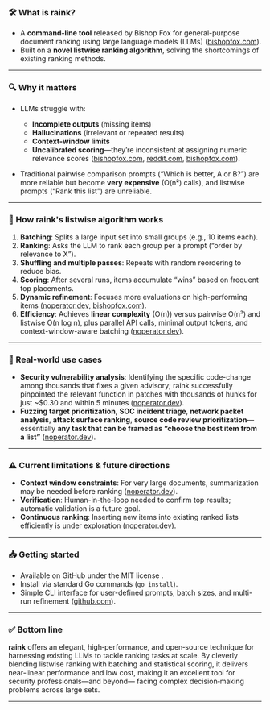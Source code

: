 ### 🛠 What is raink?

* A **command-line tool** released by Bishop Fox for general-purpose document ranking using large language models (LLMs) ([bishopfox.com][1]).
* Built on a **novel listwise ranking algorithm**, solving the shortcomings of existing ranking methods.

---

### 🔍 Why it matters

* LLMs struggle with:

  * **Incomplete outputs** (missing items)
  * **Hallucinations** (irrelevant or repeated results)
  * **Context-window limits**
  * **Uncalibrated scoring**—they’re inconsistent at assigning numeric relevance scores ([bishopfox.com][1], [reddit.com][2], [bishopfox.com][1]).
* Traditional pairwise comparison prompts (“Which is better, A or B?”) are more reliable but become **very expensive** (O(n²) calls), and listwise prompts (“Rank this list”) are unreliable.

---

### 🚀 How raink's listwise algorithm works

1. **Batching**: Splits a large input set into small groups (e.g., 10 items each).
2. **Ranking**: Asks the LLM to rank each group per a prompt (“order by relevance to X”).
3. **Shuffling and multiple passes**: Repeats with random reordering to reduce bias.
4. **Scoring**: After several runs, items accumulate “wins” based on frequent top placements.
5. **Dynamic refinement**: Focuses more evaluations on high-performing items ([noperator.dev][3], [bishopfox.com][1]).
6. **Efficiency**: Achieves **linear complexity** (O(n)) versus pairwise O(n²) and listwise O(n log n), plus parallel API calls, minimal output tokens, and context-window-aware batching ([noperator.dev][3]).

---

### 💼 Real-world use cases

* **Security vulnerability analysis**: Identifying the specific code-change among thousands that fixes a given advisory; raink successfully pinpointed the relevant function in patches with thousands of hunks for just \~\$0.30 and within 5 minutes ([noperator.dev][3]).
* **Fuzzing target prioritization**, **SOC incident triage**, **network packet analysis**, **attack surface ranking**, **source code review prioritization**—essentially **any task that can be framed as “choose the best item from a list”** ([noperator.dev][3]).

---

### ⚠️ Current limitations & future directions

* **Context window constraints**: For very large documents, summarization may be needed before ranking ([noperator.dev][3]).
* **Verification**: Human-in-the-loop needed to confirm top results; automatic validation is a future goal.
* **Continuous ranking**: Inserting new items into existing ranked lists efficiently is under exploration ([noperator.dev][3]).

---

### 📥 Getting started

* Available on GitHub under the MIT license .
* Install via standard Go commands (`go install`).
* Simple CLI interface for user-defined prompts, batch sizes, and multi-run refinement ([github.com][4]).

---

### ✅ Bottom line

**raink** offers an elegant, high‑performance, and open‑source technique for harnessing existing LLMs to tackle ranking tasks at scale. By cleverly blending listwise ranking with batching and statistical scoring, it delivers near-linear performance and low cost, making it an excellent tool for security professionals—and beyond— facing complex decision‑making problems across large sets.

---

[1]: https://bishopfox.com/blog/raink-llms-document-ranking?utm_source=chatgpt.com "Open-source Ranking Algorithm Tool: raink - Sorting Data… | Bishop Fox"
[2]: https://www.reddit.com/r/LangChain/comments/1j529k0?utm_source=chatgpt.com "Top 10 Papers on LLM Evaluation, Benchmarking and LLM as a Judge from February 2025"
[3]: https://noperator.dev/posts/ai-for-security/?utm_source=chatgpt.com "Using LLMs to solve security problems | noperator"
[4]: https://github.com/BishopFox/raink?utm_source=chatgpt.com "GitHub - BishopFox/raink: Use LLMs for document ranking"

